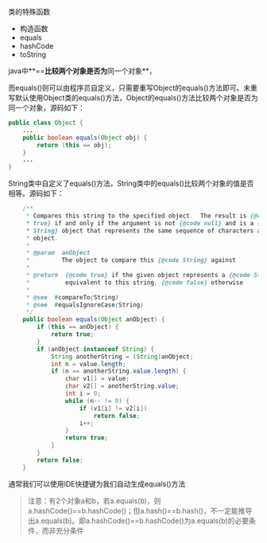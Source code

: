 类的特殊函数

- 构造函数
- equals
- hashCode
- toString



java中**==**比较两个对象是否为**同一个对象**，

而equals()则可以由程序员自定义，只需要重写Object的equals()方法即可。未重写默认使用Object类的equals()方法，Object的equals()方法比较两个对象是否为同一个对象，源码如下：

```java
public class Object {
    ...
    public boolean equals(Object obj) {
        return (this == obj);
    }
    ...
}
```

String类中自定义了equals()方法，String类中的equals()比较两个对象的值是否相等。源码如下：

```java
    /**
     * Compares this string to the specified object.  The result is {@code
     * true} if and only if the argument is not {@code null} and is a {@code
     * String} object that represents the same sequence of characters as this
     * object.
     *
     * @param  anObject
     *         The object to compare this {@code String} against
     *
     * @return  {@code true} if the given object represents a {@code String}
     *          equivalent to this string, {@code false} otherwise
     *
     * @see  #compareTo(String)
     * @see  #equalsIgnoreCase(String)
     */
    public boolean equals(Object anObject) {
        if (this == anObject) {
            return true;
        }
        if (anObject instanceof String) {
            String anotherString = (String)anObject;
            int n = value.length;
            if (n == anotherString.value.length) {
                char v1[] = value;
                char v2[] = anotherString.value;
                int i = 0;
                while (n-- != 0) {
                    if (v1[i] != v2[i])
                        return false;
                    i++;
                }
                return true;
            }
        }
        return false;
    }
```

通常我们可以使用IDE快捷键为我们自动生成equals()方法



> 注意：有2个对象a和b，若a.equals(b)，则a.hashCode()==b.hashCode()；但a.hash()==b.hash()，不一定能推导出a.equals(b)。即a.hashCode()==b.hashCode()为a.equals(b)的必要条件，而非充分条件

